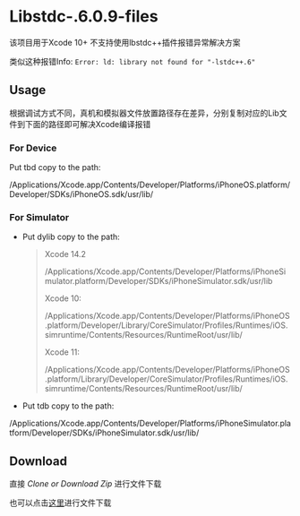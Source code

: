 # Libstdc-.6.0.9-files
该项目用于Xcode 10+ 不支持使用lbstdc++插件报错异常解决方案

类似这种报错Info: `Error: ld: library not found for "-lstdc++.6"`

## Usage
根据调试方式不同，真机和模拟器文件放置路径存在差异，分别复制对应的Lib文件到下面的路径即可解决Xcode编译报错

### For Device
Put tbd copy to the path:

/Applications/Xcode.app/Contents/Developer/Platforms/iPhoneOS.platform/Developer/SDKs/iPhoneOS.sdk/usr/lib/

### For Simulator
* Put dylib copy to the path:
  >
  > Xcode 14.2
  >
  > /Applications/Xcode.app/Contents/Developer/Platforms/iPhoneSimulator.platform/Developer/SDKs/iPhoneSimulator.sdk/usr/lib 
  >  
  > Xcode 10:
  >
  >  /Applications/Xcode.app/Contents/Developer/Platforms/iPhoneOS.platform/Developer/Library/CoreSimulator/Profiles/Runtimes/iOS.simruntime/Contents/Resources/RuntimeRoot/usr/lib/
  >
  > Xcode 11:
  >
  > /Applications/Xcode.app/Contents/Developer/Platforms/iPhoneOS.platform/Library/Developer/CoreSimulator/Profiles/Runtimes/iOS.simruntime/Contents/Resources/RuntimeRoot/usr/lib/

* Put tdb copy to the path:

/Applications/Xcode.app/Contents/Developer/Platforms/iPhoneSimulator.platform/Developer/SDKs/iPhoneSimulator.sdk/usr/lib/

## Download
直接 *Clone or Download Zip* 进行文件下载

也可以点击[这里](https://github.com/levinXiao/Libstdc-.6.0.9-files/archive/master.zip)进行文件下载
